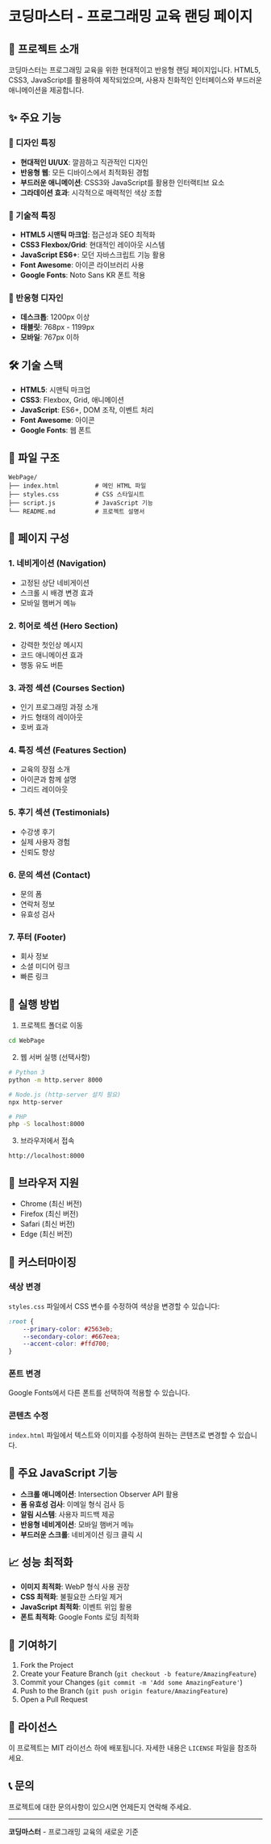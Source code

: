 # 코딩마스터 - 프로그래밍 교육 랜딩 페이지

## 📖 프로젝트 소개

코딩마스터는 프로그래밍 교육을 위한 현대적이고 반응형 랜딩 페이지입니다. HTML5, CSS3, JavaScript를 활용하여 제작되었으며, 사용자 친화적인 인터페이스와 부드러운 애니메이션을 제공합니다.

## ✨ 주요 기능

### 🎨 디자인 특징
- **현대적인 UI/UX**: 깔끔하고 직관적인 디자인
- **반응형 웹**: 모든 디바이스에서 최적화된 경험
- **부드러운 애니메이션**: CSS3와 JavaScript를 활용한 인터랙티브 요소
- **그라데이션 효과**: 시각적으로 매력적인 색상 조합

### 🚀 기술적 특징
- **HTML5 시맨틱 마크업**: 접근성과 SEO 최적화
- **CSS3 Flexbox/Grid**: 현대적인 레이아웃 시스템
- **JavaScript ES6+**: 모던 자바스크립트 기능 활용
- **Font Awesome**: 아이콘 라이브러리 사용
- **Google Fonts**: Noto Sans KR 폰트 적용

### 📱 반응형 디자인
- **데스크톱**: 1200px 이상
- **태블릿**: 768px - 1199px
- **모바일**: 767px 이하

## 🛠️ 기술 스택

- **HTML5**: 시맨틱 마크업
- **CSS3**: Flexbox, Grid, 애니메이션
- **JavaScript**: ES6+, DOM 조작, 이벤트 처리
- **Font Awesome**: 아이콘
- **Google Fonts**: 웹 폰트

## 📁 파일 구조

```
WebPage/
├── index.html          # 메인 HTML 파일
├── styles.css          # CSS 스타일시트
├── script.js           # JavaScript 기능
└── README.md           # 프로젝트 설명서
```

## 🎯 페이지 구성

### 1. 네비게이션 (Navigation)
- 고정된 상단 네비게이션
- 스크롤 시 배경 변경 효과
- 모바일 햄버거 메뉴

### 2. 히어로 섹션 (Hero Section)
- 강력한 첫인상 메시지
- 코드 애니메이션 효과
- 행동 유도 버튼

### 3. 과정 섹션 (Courses Section)
- 인기 프로그래밍 과정 소개
- 카드 형태의 레이아웃
- 호버 효과

### 4. 특징 섹션 (Features Section)
- 교육의 장점 소개
- 아이콘과 함께 설명
- 그리드 레이아웃

### 5. 후기 섹션 (Testimonials)
- 수강생 후기
- 실제 사용자 경험
- 신뢰도 향상

### 6. 문의 섹션 (Contact)
- 문의 폼
- 연락처 정보
- 유효성 검사

### 7. 푸터 (Footer)
- 회사 정보
- 소셜 미디어 링크
- 빠른 링크

## 🚀 실행 방법

1. 프로젝트 폴더로 이동
```bash
cd WebPage
```

2. 웹 서버 실행 (선택사항)
```bash
# Python 3
python -m http.server 8000

# Node.js (http-server 설치 필요)
npx http-server

# PHP
php -S localhost:8000
```

3. 브라우저에서 접속
```
http://localhost:8000
```

## 📱 브라우저 지원

- Chrome (최신 버전)
- Firefox (최신 버전)
- Safari (최신 버전)
- Edge (최신 버전)

## 🎨 커스터마이징

### 색상 변경
`styles.css` 파일에서 CSS 변수를 수정하여 색상을 변경할 수 있습니다:

```css
:root {
    --primary-color: #2563eb;
    --secondary-color: #667eea;
    --accent-color: #ffd700;
}
```

### 폰트 변경
Google Fonts에서 다른 폰트를 선택하여 적용할 수 있습니다.

### 콘텐츠 수정
`index.html` 파일에서 텍스트와 이미지를 수정하여 원하는 콘텐츠로 변경할 수 있습니다.

## 🔧 주요 JavaScript 기능

- **스크롤 애니메이션**: Intersection Observer API 활용
- **폼 유효성 검사**: 이메일 형식 검사 등
- **알림 시스템**: 사용자 피드백 제공
- **반응형 네비게이션**: 모바일 햄버거 메뉴
- **부드러운 스크롤**: 네비게이션 링크 클릭 시

## 📈 성능 최적화

- **이미지 최적화**: WebP 형식 사용 권장
- **CSS 최적화**: 불필요한 스타일 제거
- **JavaScript 최적화**: 이벤트 위임 활용
- **폰트 최적화**: Google Fonts 로딩 최적화

## 🤝 기여하기

1. Fork the Project
2. Create your Feature Branch (`git checkout -b feature/AmazingFeature`)
3. Commit your Changes (`git commit -m 'Add some AmazingFeature'`)
4. Push to the Branch (`git push origin feature/AmazingFeature`)
5. Open a Pull Request

## 📄 라이선스

이 프로젝트는 MIT 라이선스 하에 배포됩니다. 자세한 내용은 `LICENSE` 파일을 참조하세요.

## 📞 문의

프로젝트에 대한 문의사항이 있으시면 언제든지 연락해 주세요.

---

**코딩마스터** - 프로그래밍 교육의 새로운 기준 
